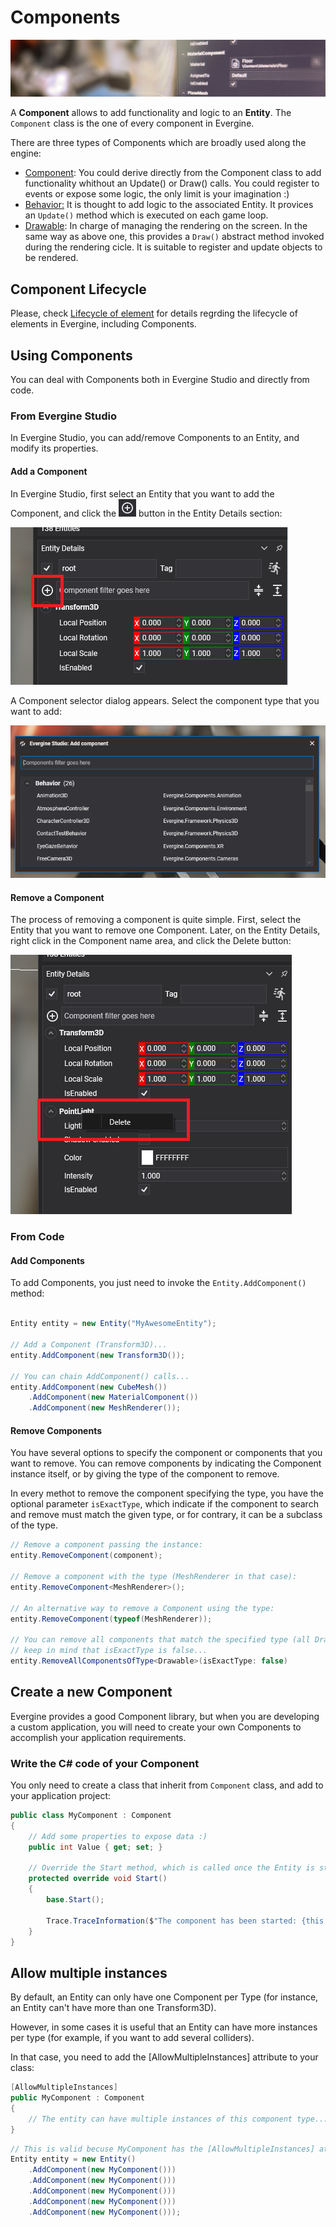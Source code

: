# Components

![Component Based Architecture](../images/component_based_arch.jpg)

A **Component** allows to add functionality and logic to an **Entity**. The `Component` class is the one of every component in Evergine. 

There are three types of Components which are broadly used along the engine:
* [Component](index.md): You could derive directly from the Component class to add functionality whithout an Update() or Draw() calls. You could register to events or expose some logic, the only limit is your imagination :)
* [Behavior:](behaviours.md) It is thought to add logic to the associated Entity. It provices an `Update()` method which is executed on each game loop.
* [Drawable](drawables.md): In charge of managing the rendering on the screen. In the same way as above one, this provides a `Draw()` abstract method invoked during the rendering cicle. It is suitable to register and update objects to be rendered.

## Component Lifecycle
Please, check [Lifecycle of element](../../lifecycle_elements.md) for details regrding the lifecycle of elements in Evergine, including Components.

## Using Components

You can deal with Components both in Evergine Studio and directly from code.

### From Evergine Studio

In Evergine Studio, you can add/remove Components to an Entity, and modify its properties.

#### Add a Component
In Evergine Studio, first select an Entity that you want to add the Component, and click the ![Add Button](../../../graphics/images/plusIcon.jpg)  button in the Entity Details section:

![Add component](images/add_component_everginestudio.png)

A Component selector dialog appears. Select the component type that you want to add:

![Select Component](images/component_selector.png)

#### Remove a Component
The process of removing a component is quite simple. First, select the Entity that you want to remove one Component. Later, on the Entity Details, right click in the Component name area, and click the Delete button:

![Delete Component](images/remove_component_everginestudio.png)

### From Code

#### Add Components

To add Components, you just need to invoke the `Entity.AddComponent()` method:

```csharp

Entity entity = new Entity("MyAwesomeEntity");

// Add a Component (Transform3D)...
entity.AddComponent(new Transform3D());

// You can chain AddComponent() calls...
entity.AddComponent(new CubeMesh())
    .AddComponent(new MaterialComponent())
    .AddComponent(new MeshRenderer());
```

#### Remove Components

You have several options to specify the component or components that you want to remove. You can remove components by indicating the Component instance itself, or by giving the type of the component to remove.

In every methot to remove the component specifying the type, you have the optional parameter `isExactType`, which indicate if the component to search and remove must match the given type, or for contrary, it can be a subclass of the type.

```csharp
// Remove a component passing the instance:
entity.RemoveComponent(component); 

// Remove a component with the type (MeshRenderer in that case):
entity.RemoveComponent<MeshRenderer>();

// An alternative way to remove a Component using the type:
entity.RemoveComponent(typeof(MeshRenderer));

// You can remove all components that match the specified type (all Drawables in that example)
// keep in mind that isExactType is false...
entity.RemoveAllComponentsOfType<Drawable>(isExactType: false)

```

## Create a new Component

Evergine provides a good Component library, but when you are developing a custom application, you will need to create your own Components to accomplish your application requirements.

### Write the C# code of your Component
You only need to create a class that inherit from `Component` class, and add to your application project:

```csharp
public class MyComponent : Component
{
    // Add some properties to expose data :)    
    public int Value { get; set; }

    // Override the Start method, which is called once the Entity is started:
    protected override void Start()
    {
        base.Start();

        Trace.TraceInformation($"The component has been started: {this.Value}");
    }
}
```

## Allow multiple instances

By default, an Entity can only have one Component per Type (for instance, an Entity can't have more than one Transform3D).

However, in some cases it is useful that an Entity can have more instances per type (for example, if you want to add several colliders).

In that case, you need to add the [AllowMultipleInstances] attribute to your class:

```csharp
[AllowMultipleInstances]
public MyComponent : Component
{
    // The entity can have multiple instances of this component type...    
}
```

```csharp
// This is valid becuse MyComponent has the [AllowMultipleInstances] attribute...
Entity entity = new Entity()
    .AddComponent(new MyComponent()))
    .AddComponent(new MyComponent()))
    .AddComponent(new MyComponent()))
    .AddComponent(new MyComponent()))
    .AddComponent(new MyComponent()));
```

